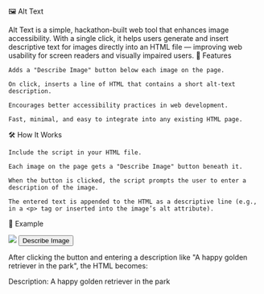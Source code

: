 🖼️ Alt Text

Alt Text is a simple, hackathon-built web tool that enhances image accessibility. With a single click, it helps users generate and insert descriptive text for images directly into an HTML file — improving web usability for screen readers and visually impaired users.
🚀 Features

    Adds a "Describe Image" button below each image on the page.

    On click, inserts a line of HTML that contains a short alt-text description.

    Encourages better accessibility practices in web development.

    Fast, minimal, and easy to integrate into any existing HTML page.

🛠️ How It Works

    Include the script in your HTML file.

    Each image on the page gets a "Describe Image" button beneath it.

    When the button is clicked, the script prompts the user to enter a description of the image.

    The entered text is appended to the HTML as a descriptive line (e.g., in a <p> tag or inserted into the image’s alt attribute).

📄 Example

<img src="dog.jpg" id="image1">
<button onclick="describeImage('image1')">Describe Image</button>
<p id="desc-image1"></p>

After clicking the button and entering a description like "A happy golden retriever in the park", the HTML becomes:

<p id="desc-image1">Description: A happy golden retriever in the park</p>
